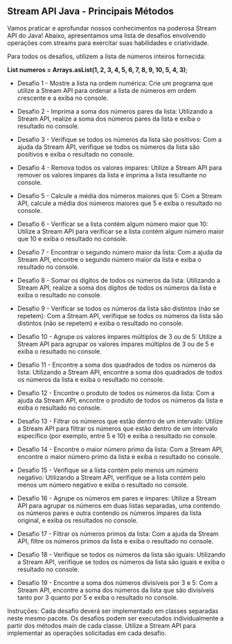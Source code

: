 ## Stream API Java - Principais Métodos
Vamos praticar e aprofundar nossos conhecimentos na poderosa Stream API do Java!
Abaixo, apresentamos uma lista de desafios envolvendo operações com streams para exercitar suas habilidades e criatividade.

Para todos os desafios, utilizem a lista de números inteiros fornecida:

**List<Integer> numeros = Arrays.asList(1, 2, 3, 4, 5, 6, 7, 8, 9, 10, 5, 4, 3)**;

+ Desafio 1 - Mostre a lista na ordem numérica:
Crie um programa que utilize a Stream API para ordenar a lista de números em ordem crescente e a exiba no console.

+ Desafio 2 - Imprima a soma dos números pares da lista:
Utilizando a Stream API, realize a soma dos números pares da lista e exiba o resultado no console.

+ Desafio 3 - Verifique se todos os números da lista são positivos:
Com a ajuda da Stream API, verifique se todos os números da lista são positivos e exiba o resultado no console.

+ Desafio 4 - Remova todos os valores ímpares:
Utilize a Stream API para remover os valores ímpares da lista e imprima a lista resultante no console.

+ Desafio 5 - Calcule a média dos números maiores que 5:
Com a Stream API, calcule a média dos números maiores que 5 e exiba o resultado no console.

+ Desafio 6 - Verificar se a lista contém algum número maior que 10:
Utilize a Stream API para verificar se a lista contém algum número maior que 10 e exiba o resultado no console.

+ Desafio 7 - Encontrar o segundo número maior da lista:
Com a ajuda da Stream API, encontre o segundo número maior da lista e exiba o resultado no console.

+ Desafio 8 - Somar os dígitos de todos os números da lista:
Utilizando a Stream API, realize a soma dos dígitos de todos os números da lista e exiba o resultado no console.

+ Desafio 9 - Verificar se todos os números da lista são distintos (não se repetem):
Com a Stream API, verifique se todos os números da lista são distintos (não se repetem) e exiba o resultado no console.

+ Desafio 10 - Agrupe os valores ímpares múltiplos de 3 ou de 5:
Utilize a Stream API para agrupar os valores ímpares múltiplos de 3 ou de 5 e exiba o resultado no console.

+ Desafio 11 - Encontre a soma dos quadrados de todos os números da lista:
Utilizando a Stream API, encontre a soma dos quadrados de todos os números da lista e exiba o resultado no console.

+ Desafio 12 - Encontre o produto de todos os números da lista:
Com a ajuda da Stream API, encontre o produto de todos os números da lista e exiba o resultado no console.

+ Desafio 13 - Filtrar os números que estão dentro de um intervalo:
Utilize a Stream API para filtrar os números que estão dentro de um intervalo específico (por exemplo, entre 5 e 10) e exiba o resultado no console.

+ Desafio 14 - Encontre o maior número primo da lista:
Com a Stream API, encontre o maior número primo da lista e exiba o resultado no console.

+ Desafio 15 - Verifique se a lista contém pelo menos um número negativo:
Utilizando a Stream API, verifique se a lista contém pelo menos um número negativo e exiba o resultado no console.

+ Desafio 16 - Agrupe os números em pares e ímpares:
Utilize a Stream API para agrupar os números em duas listas separadas, uma contendo os números pares e outra contendo os números ímpares da lista original, e exiba os resultados no console.

+ Desafio 17 - Filtrar os números primos da lista:
Com a ajuda da Stream API, filtre os números primos da lista e exiba o resultado no console.

+ Desafio 18 - Verifique se todos os números da lista são iguais:
Utilizando a Stream API, verifique se todos os números da lista são iguais e exiba o resultado no console.

+ Desafio 19 - Encontre a soma dos números divisíveis por 3 e 5:
Com a Stream API, encontre a soma dos números da lista que são divisíveis tanto por 3 quanto por 5 e exiba o resultado no console.

Instruções:
Cada desafio deverá ser implementado em classes separadas neste mesmo pacote.
Os desafios podem ser executados individualmente a partir dos métodos main de cada classe.
Utilize a Stream API para implementar as operações solicitadas em cada desafio.